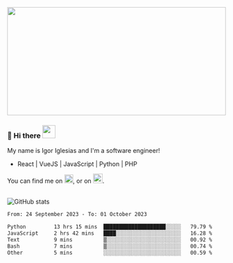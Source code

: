 <img src="https://c.tenor.com/KjVxfRrrncUAAAAd/matrix.gif" width="100%" height="250px">

### 🔭 Hi there <img src="https://raw.githubusercontent.com/MartinHeinz/MartinHeinz/master/wave.gif" width="30px">


My name is Igor Iglesias and I'm a software engineer!
<br>

<ul>
  <li> React | VueJS | JavaScript | Python | PHP </li>
</ul>
You can find me on <a href="https://twitter.com/IgorIglesias5"><img src="https://i.imgur.com/JLLlB5S.png" width="20px"></a>, or on <a href="https://www.linkedin.com/in/igor-iglesias-62478428/"><img src="https://i.imgur.com/PXyIkWx.png" width="22px"></a>.

<br>
<br>

![GitHub stats](https://github-readme-stats.vercel.app/api?username=igoiglesias&show_icons=true&count_private=true&theme=chartreuse-dark&hide_title=true)

<!--START_SECTION:waka-->

```txt
From: 24 September 2023 - To: 01 October 2023

Python         13 hrs 15 mins  ████████████████████░░░░░   79.79 %
JavaScript     2 hrs 42 mins   ████░░░░░░░░░░░░░░░░░░░░░   16.28 %
Text           9 mins          ▒░░░░░░░░░░░░░░░░░░░░░░░░   00.92 %
Bash           7 mins          ▒░░░░░░░░░░░░░░░░░░░░░░░░   00.74 %
Other          5 mins          ░░░░░░░░░░░░░░░░░░░░░░░░░   00.59 %
```

<!--END_SECTION:waka-->
